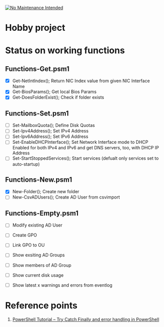 [![No Maintenance Intended](http://unmaintained.tech/badge.svg)](http://unmaintained.tech/)

# Hobby project

# Status on working functions

## Functions-Get.psm1
- [X] Get-NetIntIndex(); Return NIC Index value from given NIC Interface Name
- [X] Get-BiosParams(); Get local Bios Params
- [X] Get-DoesFolderExist(); Check if folder exists

## Functions-Set.psm1
- [ ] Set-MailboxQuota(); Define Disk Quotas
- [ ] Set-Ipv4Address(); Set IPv4 Address
- [ ] Set-Ipv6Address(); Set IPv6 Address
- [ ] Set-EnableDHCPInterface(); Set Network Interface mode to DHCP Enabled for both IPv4 and IPv6 and get DNS servers, too, with DHCP IP Address
- [ ] Set-StartStoppedServices(); Start services (defualt only services set to auto-startup)

## Functions-New.psm1
- [X] New-Folder(); Create new folder
- [ ] New-CsvADUsers(); Create AD User from csvimport

## Functions-Empty.psm1
- [ ] Modify existing AD User
- [ ] Create GPO
- [ ] Link GPO to OU
- [ ] Show exsiting AD Groups
- [ ] Show members of AD Group
- [ ] Show current disk usage
- [ ] Show latest x warnings and errors from eventlog


# Reference points
1. [PowerShell Tutorial – Try Catch Finally and error handling in PowerShell](https://www.vexasoft.com/blogs/powershell/7255220-powershell-tutorial-try-catch-finally-and-error-handling-in-powershell)
